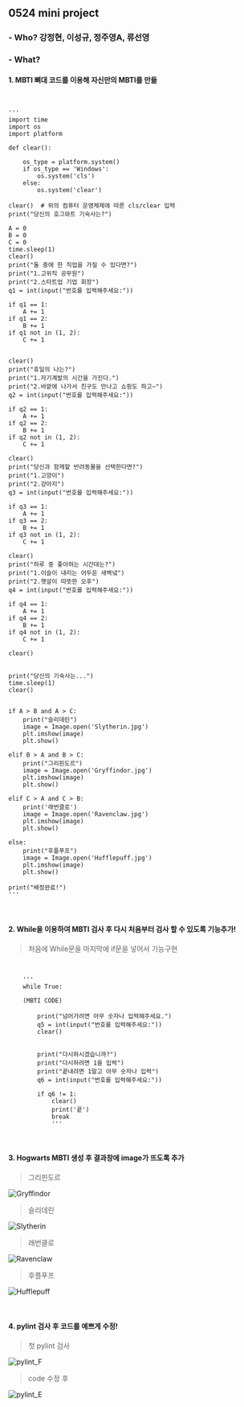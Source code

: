 
## **0524 mini project**
### - Who? 강정현, 이성규, 정주영A, 류선영
### - What?
#### **1. MBTI 뼈대 코드를 이용해 자신만의 MBTI를 만듦**

<br>

    '''
    import time
    import os
    import platform

    def clear():   

        os_type = platform.system()
        if os_type == 'Windows':
            os.system('cls')   
        else:
            os.system('clear')

    clear()  # 위의 컴퓨터 운영체제에 따른 cls/clear 입력
    print("당신의 호그와트 기숙사는?")

    A = 0
    B = 0
    C = 0
    time.sleep(1) 
    clear()  
    print("둘 중에 한 직업을 가질 수 있다면?")
    print("1.고위직 공무원")
    print("2.스타트업 기업 회장")
    q1 = int(input("번호를 입력해주세요:"))

    if q1 == 1:  
        A += 1
    if q1 == 2:  
        B += 1
    if q1 not in (1, 2):
        C += 1


    clear()
    print("휴일의 나는?")
    print("1.자기계발의 시간을 가진다.")
    print("2.바깥에 나가서 친구도 만나고 쇼핑도 하고~")
    q2 = int(input("번호를 입력해주세요:"))

    if q2 == 1:
        A += 1
    if q2 == 2:
        B += 1
    if q2 not in (1, 2):
        C += 1

    clear()
    print("당신과 함께할 반려동물을 선택한다면?")
    print("1.고양이")
    print("2.강아지")
    q3 = int(input("번호를 입력해주세요:"))

    if q3 == 1:
        A += 1
    if q3 == 2:
        B += 1
    if q3 not in (1, 2):
        C += 1

    clear()
    print("하루 중 좋아하는 시간대는?")
    print("1.이슬이 내리는 어두운 새벽녘")
    print("2.햇살이 따뜻한 오후")
    q4 = int(input("번호를 입력해주세요:"))

    if q4 == 1:
        A += 1
    if q4 == 2:
        B += 1
    if q4 not in (1, 2):
        C += 1

    clear()


    print("당신의 기숙사는...")
    time.sleep(1)
    clear()


    if A > B and A > C:
        print("슬리데린")
        image = Image.open('Slytherin.jpg')
        plt.imshow(image)
        plt.show()

    elif B > A and B > C:
        print("그리핀도르")
        image = Image.open('Gryffindor.jpg')
        plt.imshow(image)
        plt.show()

    elif C > A and C > B:
        print('래번클로')
        image = Image.open('Ravenclaw.jpg')
        plt.imshow(image)
        plt.show()

    else:
        print("후플푸프")
        image = Image.open('Hufflepuff.jpg')
        plt.imshow(image)
        plt.show()

    print("배정완료!")
    '''

<br>
            
#### **2. While을 이용하여 MBTI 검사 후 다시 처음부터 검사 할 수 있도록 기능추가!**
> 처음에 While문을 마지막에 if문을 넣어서 기능구현 

<br>

        '''
        while True:

        (MBTI CODE)

            print("넘어가려면 아무 숫자나 입력해주세요.")
            q5 = int(input("번호를 입력해주세요:"))
            clear()


            print("다시하시겠습니까?")
            print("다시하려면 1을 입력")
            print("끝내려면 1말고 아무 숫자나 입력")
            q6 = int(input("번호를 입력해주세요:"))

            if q6 != 1:
                clear()
                print('끝')
                break
                '''
<br>
            
#### **3. Hogwarts MBTI 생성 후 결과창에 image가 뜨도록 추가**

> 그리핀도르

![Gryffindor](https://user-images.githubusercontent.com/84279479/120633972-b6c5db00-c4a5-11eb-8ddd-207cec2761fd.jpg)

> 슬리데린

![Slytherin](https://user-images.githubusercontent.com/84279479/120634401-2c31ab80-c4a6-11eb-9072-1b8a11165945.jpg)


> 래번클로

![Ravenclaw](https://user-images.githubusercontent.com/84279479/120634384-26d46100-c4a6-11eb-985d-4a44b56e2b9f.jpg)


> 후플푸프

![Hufflepuff](https://user-images.githubusercontent.com/84279479/120634425-32c02300-c4a6-11eb-9997-08f90ca9a359.jpg)

<br>

#### **4. pylint 검사 후 코드를 예쁘게 수정!**
> 첫 pylint 검사

![pylint_F](https://user-images.githubusercontent.com/84279479/120634457-3b185e00-c4a6-11eb-8fef-8771cea35de9.png)


> code 수정 후

![pylint_E](https://user-images.githubusercontent.com/84279479/120634480-42d80280-c4a6-11eb-8810-adc335726388.png)


